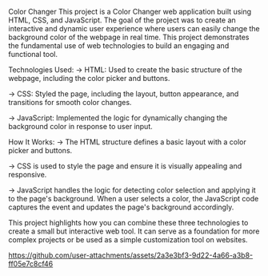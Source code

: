 Color Changer
This project is a Color Changer web application built using HTML, CSS, and JavaScript. The goal of the project was to create an interactive and dynamic user experience where users can easily change the background color of the webpage in real time. This project demonstrates the fundamental use of web technologies to build an engaging and functional tool.

Technologies Used:
-> HTML: Used to create the basic structure of the webpage, including the color picker and buttons.

-> CSS: Styled the page, including the layout, button appearance, and transitions for smooth color changes.

-> JavaScript: Implemented the logic for dynamically changing the background color in response to user input.

How It Works:
-> The HTML structure defines a basic layout with a color picker and buttons.

-> CSS is used to style the page and ensure it is visually appealing and responsive.

-> JavaScript handles the logic for detecting color selection and applying it to the page's background. When a user selects a color, the JavaScript code captures the event and updates the page's background accordingly.

This project highlights how you can combine these three technologies to create a small but interactive web tool. It can serve as a foundation for more complex projects or be used as a simple customization tool on websites.







https://github.com/user-attachments/assets/2a3e3bf3-9d22-4a66-a3b8-ff05e7c8cf46

